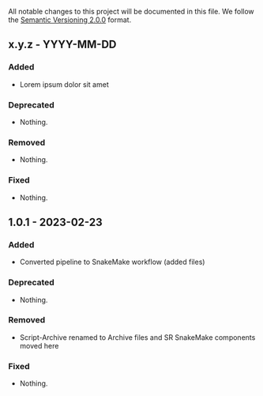 All notable changes to this project will be documented in this file.
We follow the [Semantic Versioning 2.0.0](http://semver.org/) format.


## x.y.z - YYYY-MM-DD

### Added
- Lorem ipsum dolor sit amet

### Deprecated
- Nothing.

### Removed
- Nothing.

### Fixed
- Nothing.

## 1.0.1 - 2023-02-23

### Added
- Converted pipeline to SnakeMake workflow (added files)

### Deprecated
- Nothing.

### Removed
- Script-Archive renamed to Archive files and SR SnakeMake components moved here

### Fixed
- Nothing.
